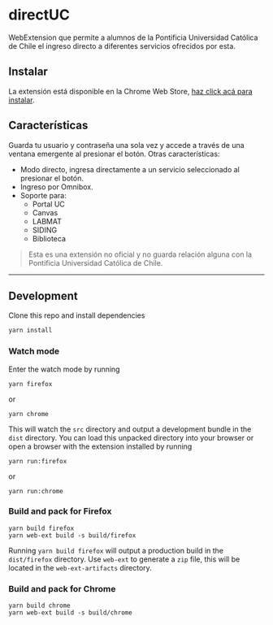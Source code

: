 # directUC

WebExtension que permite a alumnos de la Pontificia Universidad Católica de Chile el ingreso directo a diferentes servicios ofrecidos por esta.

## Instalar

La extensión está disponible en la Chrome Web Store, [haz click acá para instalar](https://chrome.google.com/webstore/detail/directuc/leflipcmaokfjdgpemeimelohgfdbdca).

## Características

Guarda tu usuario y contraseña una sola vez y accede a través de una ventana emergente al presionar el botón.
Otras características:

* Modo directo, ingresa directamente a un servicio seleccionado al presionar el botón.
* Ingreso por Omnibox.
* Soporte para:
  * Portal UC
  * Canvas
  * LABMAT
  * SIDING
  * Biblioteca

> Esta es una extensión no oficial y no guarda relación alguna con la Pontificia Universidad Católica de Chile.

---

## Development

Clone this repo and install dependencies
```sh
yarn install
```

### Watch mode

Enter the watch mode by running

```
yarn firefox
```

or

```
yarn chrome
```

This will watch the `src` directory and output a development bundle in the `dist` directory.
You can load this unpacked directory into your browser or
open a browser with the extension installed by running

```
yarn run:firefox
```

or

```
yarn run:chrome
```

### Build and pack for Firefox

```
yarn build firefox
yarn web-ext build -s build/firefox
```

Running `yarn build firefox` will output a production build in the `dist/firefox` directory.
Use `web-ext` to generate a `zip` file, this will be located in the `web-ext-artifacts` directory.

### Build and pack for Chrome

```
yarn build chrome
yarn web-ext build -s build/chrome
```
